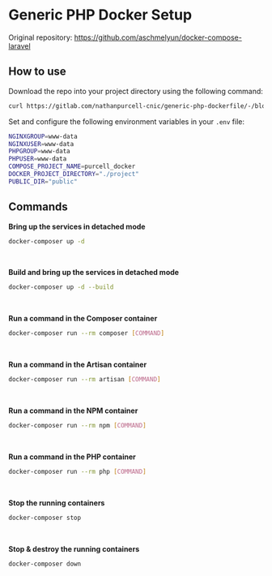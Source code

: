
# Generic PHP Docker Setup

Original repository: https://github.com/aschmelyun/docker-compose-laravel

## How to use

Download the repo into your project directory using the following command: 

```bash
curl https://gitlab.com/nathanpurcell-cnic/generic-php-dockerfile/-/blob/main/docker.zip -O --header "PRIVATE-TOKEN: XXX"
```

Set and configure the following environment variables in your `.env` file: 

```bash
NGINXGROUP=www-data
NGINXUSER=www-data
PHPGROUP=www-data
PHPUSER=www-data
COMPOSE_PROJECT_NAME=purcell_docker
DOCKER_PROJECT_DIRECTORY="./project"
PUBLIC_DIR="public"
```



## Commands

**Bring up the services in detached mode**

```bash
docker-composer up -d
```
<br />

**Build and bring up the services in detached mode**

```bash
docker-composer up -d --build
```
<br />

**Run a command in the Composer container**

```bash
docker-composer run --rm composer [COMMAND]
```
<br />

**Run a command in the Artisan container**

```bash
docker-composer run --rm artisan [COMMAND]
```
<br />

**Run a command in the NPM container**

```bash
docker-composer run --rm npm [COMMAND]
```
<br />

**Run a command in the PHP container**

```bash
docker-composer run --rm php [COMMAND]
```
<br />

**Stop the running containers**

```bash
docker-composer stop
```
<br />

**Stop & destroy the running containers**

```bash
docker-composer down
```
<br />
